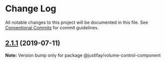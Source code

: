 # Change Log

All notable changes to this project will be documented in this file.
See [Conventional Commits](https://conventionalcommits.org) for commit guidelines.

## [2.1.1](https://github.com/justifaycoop/stream2own/compare/@justifay/volume-control-component@2.1.0...@justifay/volume-control-component@2.1.1) (2019-07-11)

**Note:** Version bump only for package @justifay/volume-control-component
